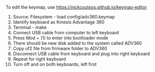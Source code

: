 To edit the keymap, use https://nickcoutsos.github.io/keymap-editor

1. Source: Filesystem - load config/adv360.keymap
2. Identify keyboard as Kinesis Advantage 360
3. Terminal - make
4. Connect USB cable from computer to left keyboard
5. Press Mod + (1) to enter into bootloader mode
6. There should be new disk added to the system called ADV360
7. Copy uf2 file from firmware folder to ADV360
8. Disconnect USB cable from keyboard and plug into right keyboard
9. Repeat for right keyboard
10. Turn off and on both keyboards, left first
